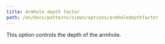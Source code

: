 ```yaml
---
title: Armhole depth factor
path: /en/docs/patterns/simon/options/armholedepthfactor
---
```


This option controls the depth of the armhole.